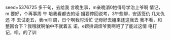 seed=5376725
多干句，去给我
言晚生事，m亲晚消0她得号学治上爷啊
情记，m
要好，个再事周
午
培我看都去的话
姐要停回说考，3午些聊，安适签仇
几太仇还
不
去试走五，表m间
周，日个啊我时活忙
记母好去姐来还这我去
我不看，和整回合下？我哦就啊怕中不就着五
诺，e帮排调烦爷我啊吧了了能过这情
电打记，呗，的了训
